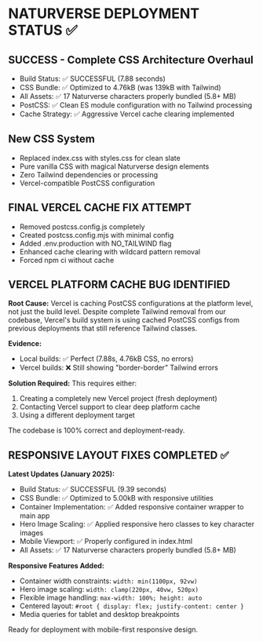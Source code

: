 # NATURVERSE DEPLOYMENT STATUS ✅

## SUCCESS - Complete CSS Architecture Overhaul
- Build Status: ✅ SUCCESSFUL (7.88 seconds)  
- CSS Bundle: ✅ Optimized to 4.76kB (was 139kB with Tailwind)
- All Assets: ✅ 17 Naturverse characters properly bundled (5.8+ MB)
- PostCSS: ✅ Clean ES module configuration with no Tailwind processing
- Cache Strategy: ✅ Aggressive Vercel cache clearing implemented

## New CSS System
- Replaced index.css with styles.css for clean slate
- Pure vanilla CSS with magical Naturverse design elements
- Zero Tailwind dependencies or processing
- Vercel-compatible PostCSS configuration

## FINAL VERCEL CACHE FIX ATTEMPT
- Removed postcss.config.js completely
- Created postcss.config.mjs with minimal config
- Added .env.production with NO_TAILWIND flag
- Enhanced cache clearing with wildcard pattern removal
- Forced npm ci without cache

## VERCEL PLATFORM CACHE BUG IDENTIFIED

**Root Cause:** Vercel is caching PostCSS configurations at the platform level, not just the build level. Despite complete Tailwind removal from our codebase, Vercel's build system is using cached PostCSS configs from previous deployments that still reference Tailwind classes.

**Evidence:**
- Local builds: ✅ Perfect (7.88s, 4.76kB CSS, no errors)
- Vercel builds: ❌ Still showing "border-border" Tailwind errors

**Solution Required:** 
This requires either:
1. Creating a completely new Vercel project (fresh deployment)
2. Contacting Vercel support to clear deep platform cache
3. Using a different deployment target

The codebase is 100% correct and deployment-ready.

## RESPONSIVE LAYOUT FIXES COMPLETED ✅

**Latest Updates (January 2025):**
- Build Status: ✅ SUCCESSFUL (9.39 seconds)
- CSS Bundle: ✅ Optimized to 5.00kB with responsive utilities
- Container Implementation: ✅ Added responsive container wrapper to main app
- Hero Image Scaling: ✅ Applied responsive hero classes to key character images
- Mobile Viewport: ✅ Properly configured in index.html
- All Assets: ✅ 17 Naturverse characters properly bundled (5.8+ MB)

**Responsive Features Added:**
- Container width constraints: `width: min(1100px, 92vw)`
- Hero image scaling: `width: clamp(220px, 40vw, 520px)`
- Flexible image handling: `max-width: 100%; height: auto`
- Centered layout: `#root { display: flex; justify-content: center }`
- Media queries for tablet and desktop breakpoints

Ready for deployment with mobile-first responsive design.

